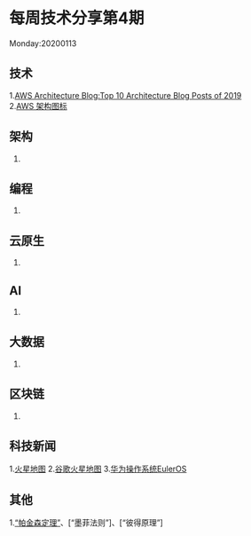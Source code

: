 # 每周技术分享第4期
Monday:20200113

## 技术
1.[AWS Architecture Blog:Top 10 Architecture Blog Posts of 2019](https://aws.amazon.com/cn/blogs/architecture/top-10-architecture-blog-posts-of-2019/)  
2.[AWS 架构图标](https://aws.amazon.com/cn/architecture/icons/)

## 架构
1.

## 编程
1.

## 云原生
1.

## AI
1.

## 大数据
1.

## 区块链
1.

## 科技新闻
1.[火星地图](https://trek.nasa.gov/mars/)
2.[谷歌火星地图](https://www.google.com/mars/)
3.[华为操作系统EulerOS](https://developer.huaweicloud.com/ict/en/site-euleros/euleros)

## 其他
1.[“帕金森定理”](https://baike.baidu.com/item/%E5%B8%95%E9%87%91%E6%A3%AE%E5%AE%9A%E5%BE%8B/751627?fr=aladdin)、[“墨菲法则”]、[“彼得原理”]
